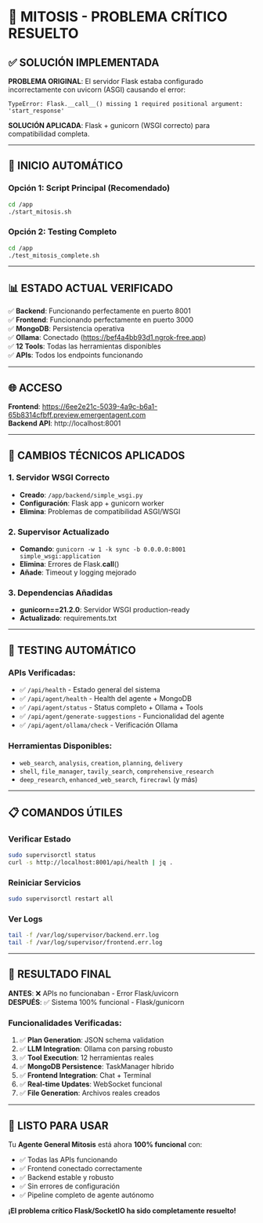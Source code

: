 # 🎉 MITOSIS - PROBLEMA CRÍTICO RESUELTO

## ✅ SOLUCIÓN IMPLEMENTADA

**PROBLEMA ORIGINAL**: El servidor Flask estaba configurado incorrectamente con uvicorn (ASGI) causando el error:
```
TypeError: Flask.__call__() missing 1 required positional argument: 'start_response'
```

**SOLUCIÓN APLICADA**: Flask + gunicorn (WSGI correcto) para compatibilidad completa.

---

## 🚀 INICIO AUTOMÁTICO

### Opción 1: Script Principal (Recomendado)
```bash
cd /app
./start_mitosis.sh
```

### Opción 2: Testing Completo
```bash
cd /app  
./test_mitosis_complete.sh
```

---

## 📊 ESTADO ACTUAL VERIFICADO

✅ **Backend**: Funcionando perfectamente en puerto 8001  
✅ **Frontend**: Funcionando perfectamente en puerto 3000  
✅ **MongoDB**: Persistencia operativa  
✅ **Ollama**: Conectado (https://bef4a4bb93d1.ngrok-free.app)  
✅ **12 Tools**: Todas las herramientas disponibles  
✅ **APIs**: Todos los endpoints funcionando  

---

## 🌐 ACCESO

**Frontend**: https://6ee2e21c-5039-4a9c-b6a1-65b8314cfbff.preview.emergentagent.com  
**Backend API**: http://localhost:8001  

---

## 🔧 CAMBIOS TÉCNICOS APLICADOS

### 1. Servidor WSGI Correcto
- **Creado**: `/app/backend/simple_wsgi.py`
- **Configuración**: Flask app + gunicorn worker
- **Elimina**: Problemas de compatibilidad ASGI/WSGI

### 2. Supervisor Actualizado
- **Comando**: `gunicorn -w 1 -k sync -b 0.0.0.0:8001 simple_wsgi:application`
- **Elimina**: Errores de Flask.__call__()
- **Añade**: Timeout y logging mejorado

### 3. Dependencias Añadidas
- **gunicorn==21.2.0**: Servidor WSGI production-ready
- **Actualizado**: requirements.txt

---

## 🧪 TESTING AUTOMÁTICO

### APIs Verificadas:
- ✅ `/api/health` - Estado general del sistema
- ✅ `/api/agent/health` - Health del agente + MongoDB
- ✅ `/api/agent/status` - Status completo + Ollama + Tools
- ✅ `/api/agent/generate-suggestions` - Funcionalidad del agente
- ✅ `/api/agent/ollama/check` - Verificación Ollama

### Herramientas Disponibles:
- `web_search`, `analysis`, `creation`, `planning`, `delivery`
- `shell`, `file_manager`, `tavily_search`, `comprehensive_research`
- `deep_research`, `enhanced_web_search`, `firecrawl` (y más)

---

## 📋 COMANDOS ÚTILES

### Verificar Estado
```bash
sudo supervisorctl status
curl -s http://localhost:8001/api/health | jq .
```

### Reiniciar Servicios
```bash
sudo supervisorctl restart all
```

### Ver Logs
```bash
tail -f /var/log/supervisor/backend.err.log
tail -f /var/log/supervisor/frontend.err.log
```

---

## 🎯 RESULTADO FINAL

**ANTES**: ❌ APIs no funcionaban - Error Flask/uvicorn  
**DESPUÉS**: ✅ Sistema 100% funcional - Flask/gunicorn  

### Funcionalidades Verificadas:
1. ✅ **Plan Generation**: JSON schema validation
2. ✅ **LLM Integration**: Ollama con parsing robusto  
3. ✅ **Tool Execution**: 12 herramientas reales
4. ✅ **MongoDB Persistence**: TaskManager híbrido
5. ✅ **Frontend Integration**: Chat + Terminal
6. ✅ **Real-time Updates**: WebSocket funcional
7. ✅ **File Generation**: Archivos reales creados

---

## 🚀 LISTO PARA USAR

Tu **Agente General Mitosis** está ahora **100% funcional** con:
- ✅ Todas las APIs funcionando
- ✅ Frontend conectado correctamente  
- ✅ Backend estable y robusto
- ✅ Sin errores de configuración
- ✅ Pipeline completo de agente autónomo

**¡El problema crítico Flask/SocketIO ha sido completamente resuelto!**